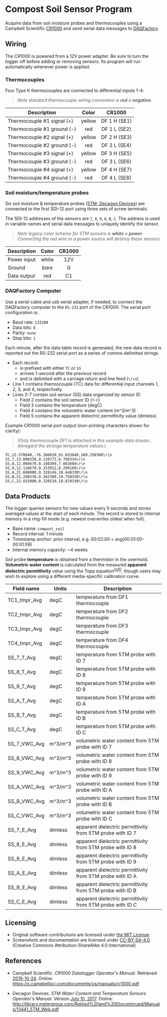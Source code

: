 # Compost Soil Sensor Program

Acquire data from soil moisture probes and thermocouples using a
Campbell Scientific [CR1000](https://www.campbellsci.com/cr1000) and send
serial data messages to [DAQFactory](https://www.azeotech.com/).


## Wiring

The CR1000 is powered from a 12V power adapter. Be sure to turn the logger off
before adding or removing sensors. Its program will run automatically whenever
power is applied.

### Thermocouples

Four Type K thermocouples are connected to differential inputs 1-4:

> *Note standard thermocouple wiring convention is **red = negative**.*

| Description                | Color  | CR1000 |
|----------------------------|:------:|:------------:|
| Thermocouple #1 signal (+) | yellow | DF 1 H (SE1) |
| Thermocouple #1 ground (-) | red    | DF 1 L (SE2) |
| Thermocouple #2 signal (+) | yellow | DF 2 H (SE3) |
| Thermocouple #2 ground (-) | red    | DF 2 L (SE4) |
| Thermocouple #3 signal (+) | yellow | DF 3 H (SE5) |
| Thermocouple #3 ground (-) | red    | DF 3 L (SE6) |
| Thermocouple #4 signal (+) | yellow | DF 4 H (SE7) |
| Thermocouple #4 ground (-) | red    | DF 4 L (SE8) |

### Soil moisture/temperature probes

Six soil moisture & temperature probes
([5TM; Decagon Devices](https://web.archive.org/web/20150512214403/http://www.decagon.com/products/soils/volumetric-water-content-sensors/5tm-vwc-temp))
are connected to the first SDI-12 port using three sets of screw terminals.

The SDI-12 addresses of the sensors are `7`, `8`, `9`, `A`, `B`, `C`. The
address is used in variable names and serial data messages to uniquely identify
the sensor.

> *Note legacy color scheme for 5TM sensors is **white = power**. Connecting
> the red wire to a power source will destroy these sensors.*

| Description | Color  | CR1000 |
|-------------|:------:|:------:|
| Power input | white  | 12V    |
| Ground      | *bare* | G      |
| Data output | red    | C1     |

### DAQFactory Computer

Use a serial cable and usb serial adapter, if needed, to connect the DAQFactory
computer to the `RS-232` port of the CR1000. The serial port configuration is:
* Baud rate: `115200`
* Data bits: `8`
* Parity: `none`
* Stop bits: `1`

Each minute, after the data table record is generated, the new data record is
reported out the RS-232 serial port as a series of comma-delimited strings.

* Each record:
    * is prefixed with either `TC` or `SS`
    * arrives 1-second after the previous record
    * and is delimited with a carriage return and line feed (`\r\n`)
* Line 1 contains thermocouple (TC) data for differential input channels
  1, 2, 3, and 4, respectively.
* Lines 2-7 contain soil sensor (SS) data organized by sensor ID
    * Field 2 contains the soil sensor ID (`7`-`C`)
    * Field 3 contains the temperature (degC)
    * Field 4 contains the volumetric water content (m^3/m^3)
    * Field 5 contains the apparent dielectric permittivity value (dimless)

Example CR1000 serial port output (non-printing characters shown for clarity):
> *(Only thermocouple DF1 is attached in this example data stream... disregard
> the strange temperature values.)*
```
TC,22.578640,-76.386620,91.653840,109.250300\r\n
SS,7,13.008330,0.120773,6.768334\r\n
SS,8,11.866670,0.140369,7.661666\r\n
SS,9,12.116670,0.153912,8.299166\r\n
SS,A,21.600000,0.328149,18.648330\r\n
SS,B,21.208330,0.342396,19.758330\r\n
SS,C,22.025000,0.320539,18.078330\r\n
```


## Data Products

The logger queries sensors for new values every 5 seconds and stores averaged
values at the start of each minute. The record is stored to internal memory
in a ring-fill mode (e.g. newest overwrites oldest when full).

* Base name: `compost_soil`
* Record interval: 1 minute
* Timestamp anchor: prior interval, e.g. 00:02:00 = avg(00:01:00-00:01:59)
* Internal memory capacity: ~4 weeks

Soil probe **temperature** is obtained from a thermistor in the overmold.
**Volumetric water content** is calculated from the measured **apparent
dielectric permittivity** value using the Topp equation<sup>[[ref](#user-manual)]</sup>,
though users may wish to explore using a different media-specific calibration
curve.


| Field name    | Units   | Description |
|---------------|---------|-------------|
| TC1_tmpr_Avg  | degC    | temperature from DF1 thermocouple |
| TC2_tmpr_Avg  | degC    | temperature from DF2 thermocouple |
| TC3_tmpr_Avg  | degC    | temperature from DF3 thermocouple |
| TC4_tmpr_Avg  | degC    | temperature from DF4 thermocouple |
| SS_7_T_Avg    | degC    | temperature from 5TM probe with ID 7 |
| SS_8_T_Avg    | degC    | temperature from 5TM probe with ID 8 |
| SS_9_T_Avg    | degC    | temperature from 5TM probe with ID 9 |
| SS_A_T_Avg    | degC    | temperature from 5TM probe with ID A |
| SS_B_T_Avg    | degC    | temperature from 5TM probe with ID B |
| SS_C_T_Avg    | degC    | temperature from 5TM probe with ID C |
| SS_7_VWC_Avg  | m^3/m^3 | volumetric water content from 5TM probe with ID 7 |
| SS_8_VWC_Avg  | m^3/m^3 | volumetric water content from 5TM probe with ID 8 |
| SS_9_VWC_Avg  | m^3/m^3 | volumetric water content from 5TM probe with ID 9 |
| SS_A_VWC_Avg  | m^3/m^3 | volumetric water content from 5TM probe with ID A |
| SS_B_VWC_Avg  | m^3/m^3 | volumetric water content from 5TM probe with ID B |
| SS_C_VWC_Avg  | m^3/m^3 | volumetric water content from 5TM probe with ID C |
| SS_7_E_Avg    | dimless | apparent dielectric permittivity from 5TM probe with ID 7 |
| SS_8_E_Avg    | dimless | apparent dielectric permittivity from 5TM probe with ID 8 |
| SS_9_E_Avg    | dimless | apparent dielectric permittivity from 5TM probe with ID 9 |
| SS_A_E_Avg    | dimless | apparent dielectric permittivity from 5TM probe with ID A |
| SS_B_E_Avg    | dimless | apparent dielectric permittivity from 5TM probe with ID B |
| SS_C_E_Avg    | dimless | apparent dielectric permittivity from 5TM probe with ID C |


## Licensing

* Original software contributions are licensed under
  [the MIT License](https://opensource.org/licenses/MIT)
* Screenshots and documentation are licensed under
  [CC-BY-SA-4.0](https://creativecommons.org/licenses/by-sa/4.0/) (Creative
  Commons Attribution-ShareAlike 4.0 International)


## References

* Campbell Scientific. *CR1000 Datalogger Operator's Manual.* Retrieved
  [2019-10-24](http://web.archive.org/web/20191025003939/https://s.campbellsci.com/documents/us/manuals/cr1000.pdf).
  Online: <https://s.campbellsci.com/documents/us/manuals/cr1000.pdf>

* <a name="user-manual" />Decagon Devices. *5TM Water Content and Temperature
  Sensors Operator's Manual.* Version [July 10, 2017](https://web.archive.org/web/20171006170216/http://manuals.decagon.com/Manuals/13441_5TM_Web.pdf).
  Online: <http://library.metergroup.com/Retired%20and%20Discontinued/Manuals/13441_5TM_Web.pdf>


